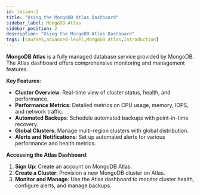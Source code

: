 ```yaml
---
id: lesson-2
title: "Using the MongoDB Atlas Dashboard"
sidebar_label: MongoDB Atlas
sidebar_position: 2
description: "Using the MongoDB Atlas Dashboard"
tags: [courses,advanced-level,MongoDB Atlas,Introduction]
--- 
```



**MongoDB Atlas** is a fully managed database service provided by MongoDB. The Atlas dashboard offers comprehensive monitoring and management features.

**Key Features**:
- **Cluster Overview**: Real-time view of cluster status, health, and performance.
- **Performance Metrics**: Detailed metrics on CPU usage, memory, IOPS, and network traffic.
- **Automated Backups**: Schedule automated backups with point-in-time recovery.
- **Global Clusters**: Manage multi-region clusters with global distribution.
- **Alerts and Notifications**: Set up automated alerts for various performance and health metrics.

**Accessing the Atlas Dashboard**:
1. **Sign Up**: Create an account on MongoDB Atlas.
2. **Create a Cluster**: Provision a new MongoDB cluster on Atlas.
3. **Monitor and Manage**: Use the Atlas dashboard to monitor cluster health, configure alerts, and manage backups.